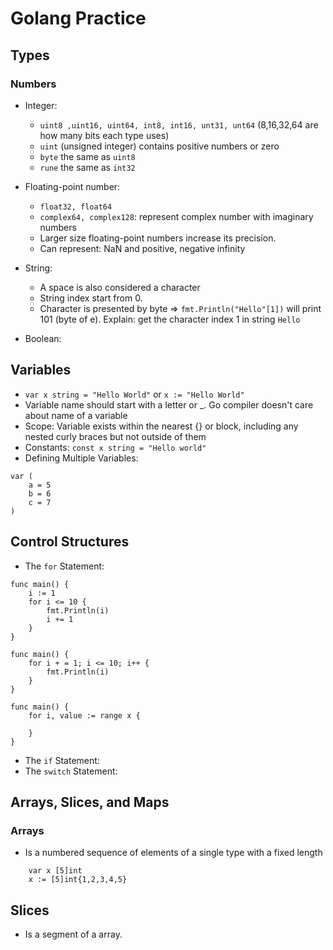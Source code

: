# Golang Practice

## Types

### Numbers

- Integer:

  - `uint8 ,uint16, uint64, int8, int16, unt31, unt64` (8,16,32,64 are how many bits each type uses)
  - `uint` (unsigned integer) contains positive numbers or zero
  - `byte` the same as `uint8`
  - `rune` the same as `int32`

- Floating-point number:

  - `float32, float64`
  - `complex64, complex128`: represent complex number with imaginary numbers
  - Larger size floating-point numbers increase its precision.
  - Can represent: NaN and positive, negative infinity

- String:

  - A space is also considered a character
  - String index start from 0.
  - Character is presented by byte => `fmt.Println("Hello"[1])` will print 101 (byte of e).
    Explain: get the character index 1 in string `Hello`

- Boolean:

## Variables

- `var x string = "Hello World"` or `x := "Hello World"`
- Variable name should start with a letter or \_. Go compiler doesn't care about name of a variable
- Scope: Variable exists within the nearest {} or block, including any nested curly braces but not outside of them
- Constants: `const x string = "Hello world"`
- Defining Multiple Variables:

```golang
var (
    a = 5
    b = 6
    c = 7
)
```

## Control Structures

- The `for` Statement:

```golang
func main() {
    i := 1
    for i <= 10 {
        fmt.Println(i)
        i += 1
    }
}

func main() {
    for i + = 1; i <= 10; i++ {
        fmt.Println(i)
    }
}

func main() {
    for i, value := range x {

    }
}
```

- The `if` Statement:
- The `switch` Statement:

## Arrays, Slices, and Maps

### Arrays

- Is a numbered sequence of elements of a single type with a fixed length

```golang
    var x [5]int
    x := [5]int{1,2,3,4,5}
```

## Slices

- Is a segment of a array.
